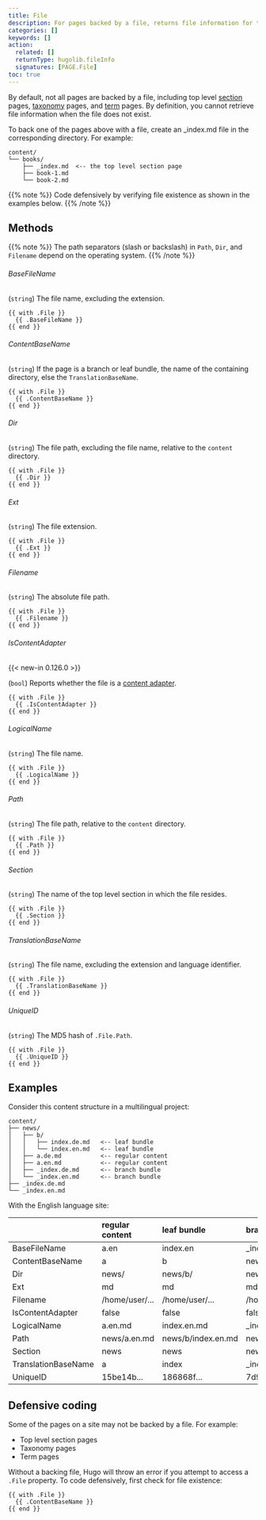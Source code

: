 ```yaml
---
title: File
description: For pages backed by a file, returns file information for the given page.
categories: []
keywords: []
action:
  related: []
  returnType: hugolib.fileInfo
  signatures: [PAGE.File]
toc: true
---
```


By default, not all pages are backed by a file, including top level [section] pages, [taxonomy] pages, and [term] pages. By definition, you cannot retrieve file information when the file does not exist.

To back one of the pages above with a file, create an _index.md file in the corresponding directory. For example:

```text
content/
└── books/
    ├── _index.md  <-- the top level section page
    ├── book-1.md
    └── book-2.md
```

{{% note %}}
Code defensively by verifying file existence as shown in the examples below.
{{% /note %}}

## Methods

{{% note %}}
The path separators (slash or backslash) in `Path`, `Dir`, and `Filename` depend on the operating system.
{{% /note %}}

###### BaseFileName

(`string`) The file name, excluding the extension.

```go-html-template
{{ with .File }}
  {{ .BaseFileName }}
{{ end }}
```

###### ContentBaseName

(`string`) If the page is a branch or leaf bundle, the name of the containing directory, else the `TranslationBaseName`.

```go-html-template
{{ with .File }}
  {{ .ContentBaseName }}
{{ end }}
```

###### Dir

(`string`) The file path, excluding the file name, relative to the `content` directory.

```go-html-template
{{ with .File }}
  {{ .Dir }}
{{ end }}
```

###### Ext

(`string`) The file extension.

```go-html-template
{{ with .File }}
  {{ .Ext }}
{{ end }}
```

###### Filename

(`string`) The absolute file path.

```go-html-template
{{ with .File }}
  {{ .Filename }}
{{ end }}
```

###### IsContentAdapter

{{< new-in 0.126.0 >}}

(`bool`) Reports whether the file is a [content adapter].

[content adapter]: /content-management/content-adapters/

```go-html-template
{{ with .File }}
  {{ .IsContentAdapter }}
{{ end }}
```

###### LogicalName

(`string`) The file name.

```go-html-template
{{ with .File }}
  {{ .LogicalName }}
{{ end }}
```

###### Path

(`string`) The file path, relative to the `content` directory.

```go-html-template
{{ with .File }}
  {{ .Path }}
{{ end }}
```

###### Section

(`string`) The name of the top level section in which the file resides.

```go-html-template
{{ with .File }}
  {{ .Section }}
{{ end }}
```

###### TranslationBaseName

(`string`) The file name, excluding the extension and language identifier.

```go-html-template
{{ with .File }}
  {{ .TranslationBaseName }}
{{ end }}
```

###### UniqueID

(`string`) The MD5 hash of `.File.Path`.

```go-html-template
{{ with .File }}
  {{ .UniqueID }}
{{ end }}
```

## Examples

Consider this content structure in a multilingual project:

```text
content/
├── news/
│   ├── b/
│   │   ├── index.de.md   <-- leaf bundle
│   │   └── index.en.md   <-- leaf bundle
│   ├── a.de.md           <-- regular content
│   ├── a.en.md           <-- regular content
│   ├── _index.de.md      <-- branch bundle
│   └── _index.en.md      <-- branch bundle
├── _index.de.md
└── _index.en.md
```

With the English language site:

&nbsp;|regular content|leaf bundle|branch bundle
:--|:--|:--|:--
BaseFileName|a.en|index.en|_index.en
ContentBaseName|a|b|news
Dir|news/|news/b/|news/
Ext|md|md|md
Filename|/home/user/...|/home/user/...|/home/user/...
IsContentAdapter|false|false|false
LogicalName|a.en.md|index.en.md|_index.en.md
Path|news/a.en.md|news/b/index.en.md|news/_index.en.md
Section|news|news|news
TranslationBaseName|a|index|_index
UniqueID|15be14b...|186868f...|7d9159d...

## Defensive coding

Some of the pages on a site may not be backed by a file. For example:

- Top level section pages
- Taxonomy pages
- Term pages

Without a backing file, Hugo will throw an error if you attempt to access a `.File` property. To code defensively, first check for file existence:

```go-html-template
{{ with .File }}
  {{ .ContentBaseName }}
{{ end }}
```

[section]: /getting-started/glossary/#section
[taxonomy]: /getting-started/glossary/#taxonomy
[term]: /getting-started/glossary/#term
